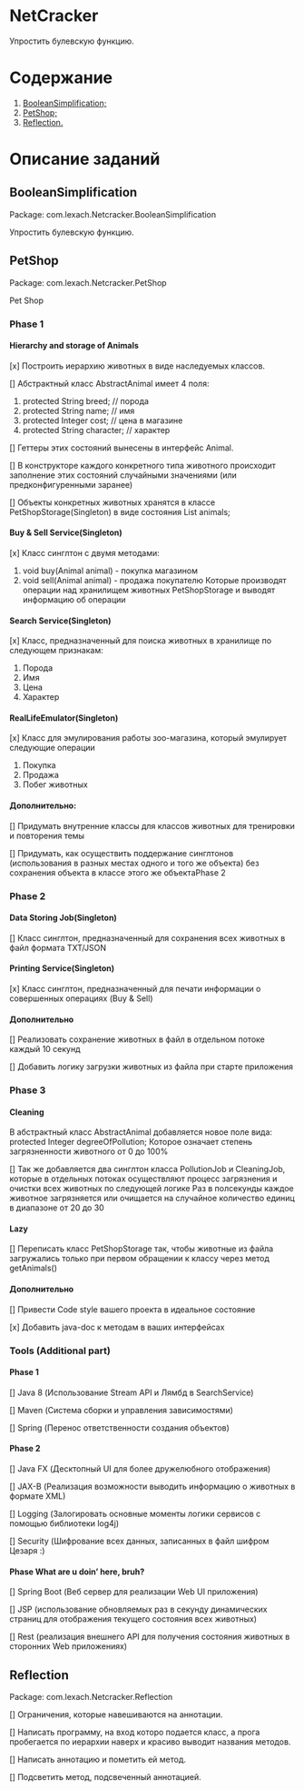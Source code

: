 # NetCracker
Упростить булевскую функцию.

# Содержание

1. [BooleanSimplification;](#BooleanSimplification)
2. [PetShop;](#PetShop)
3. [Reflection.](#Reflection)

# Описание заданий
<a name="BooleanSimplification"><h2>BooleanSimplification</h2></a>
Package: com.lexach.Netcracker.BooleanSimplification

Упростить булевскую функцию.

<a name="PetShop"><h2>PetShop</h2></a>
Package: com.lexach.Netcracker.PetShop

Pet Shop
### Phase 1

#### Hierarchy and storage of Animals

[x] Построить иерархию животных в виде наследуемых классов.

[] Абстрактный класс AbstractAnimal имеет 4 поля:
1. protected String breed; // порода
2. protected String name; // имя
3. protected Integer cost; // цена в магазине
4. protected String character; // характер

[] Геттеры этих состояний вынесены в интерфейс Animal.

[] В конструкторе каждого конкретного типа животного происходит заполнение этих состояний случайными значениями (или предконфигуренными заранее)

[] Объекты конкретных животных хранятся в классе PetShopStorage(Singleton) в виде состояния List<Animal> animals;

#### Buy & Sell Service(Singleton)

[x] Класс синглтон с двумя методами:
1. void buy(Animal animal) - покупка магазином
2. void sell(Animal animal) - продажа покупателю
Которые производят операции над хранилищем животных PetShopStorage и выводят информацию об операции

#### Search Service(Singleton)

[x] Класс, предназначенный для поиска животных в хранилище по следующем признакам:
1. Порода
2. Имя
3. Цена
4. Характер

#### RealLifeEmulator(Singleton)

[x] Класс для эмулирования работы зоо-магазина, который эмулирует следующие операции
1. Покупка
2. Продажа
3. Побег животных

#### Дополнительно:

[] Придумать внутренние классы для классов животных для тренировки и повторения темы

[] Придумать, как осуществить поддержание синглтонов (использования в разных местах одного и того же объекта) без сохранения объекта в классе этого же объектаPhase 2

### Phase 2

#### Data Storing Job(Singleton)

[] Класс синглтон, предназначенный для сохранения всех животных в файл формата TXT/JSON

#### Printing Service(Singleton)

[x] Класс синглтон, предназначенный для печати информации о совершенных операциях (Buy & Sell)

#### Дополнительно

[] Реализовать сохранение животных в файл в отдельном потоке каждый 10 секунд

[] Добавить логику загрузки животных из файла при старте приложения

### Phase 3

#### Cleaning

В абстрактный класс AbstractAnimal добавляется новое поле вида:
protected Integer degreeOfPollution;
Которое означает степень загрязненности животного от 0 до 100%

[] Так же добавляется два синглтон класса PollutionJob и CleaningJob, которые в отдельных потоках осуществляют процесс загрязнения и очистки всех животных по  следующей логике
Раз в полсекунды каждое животное загрязняется или очищается на случайное количество единиц в диапазоне от 20 до 30

#### Lazy

[] Переписать класс PetShopStorage так, чтобы животные из файла загружались только при первом обращении к классу через метод getAnimals()

#### Дополнительно

[] Привести Code style вашего проекта в идеальное состояние

[x] Добавить java-doc к методам в ваших интерфейсах

### Tools (Additional part)

#### Phase 1

[] Java 8 (Использование Stream API и Лямбд в SearchService)

[] Maven (Система сборки и управления зависимостями)

[] Spring (Перенос ответственности создания объектов)

#### Phase 2

[] Java FX (Десктопный UI для более дружелюбного отображения)

[] JAX-B (Реализация возможности выводить информацию о животных в формате XML)

[] Logging (Залогировать основные моменты логики сервисов с помощью библиотеки log4j)

[] Security (Шифрование всех данных, записанных в файл шифром Цезаря :)

#### Phase What are u doin’ here, bruh?

[] Spring Boot (Веб сервер для реализации Web UI приложения)

[] JSP (использование обновляемых раз в секунду динамических страниц для отображения текущего состояния всех животных)

[] Rest (реализация внешнего API для получения состояния животных в сторонних Web приложениях)

<a name="Reflection"><h2>Reflection</h2></a>

Package: com.lexach.Netcracker.Reflection

[] Ограничения, которые навешиваются на аннотации. 

[] Написать программу, на вход которо подается класс, а прога пробегается по иерархии наверх и красиво выводит названия методов.

[] Написать аннотацию и пометить ей метод.

[] Подсветить метод, подсвеченный аннотацией.

